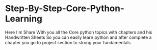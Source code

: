 # Step-By-Step-Core-Python-Learning
Here I'm Share With you all the Core python topics with chapters and his Handwritten Sheets So you can easily learn python and after complete a chapter you go to project section to strong your fundamentals
